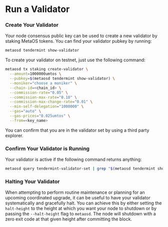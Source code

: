 # Run a Validator

### Create Your Validator

Your node consensus public key can be used to create a new validator by staking MetaOS tokens. 
You can find your validator pubkey by running:
```bash
metaosd tendermint show-validator
```

To create your validator on testnet, just use the following command:
```bash
metaosd tx staking create-validator \
  --amount=1000000umtos \
  --pubkey=$(metaosd tendermint show-validator) \
  --moniker="choose a moniker" \
  --chain-id=<chain_id> \
  --commission-rate="0.05" \
  --commission-max-rate="0.10" \
  --commission-max-change-rate="0.01" \
  --min-self-delegation="1000000" \
  --gas="auto" \
  --gas-prices="0.025umtos" \
  --from=<key_name>

```

You can confirm that you are in the validator set by using a third party explorer.

### Confirm Your Validator is Running

Your validator is active if the following command returns anything:

```bash
metaosd query tendermint-validator-set | grep "$(metaosd tendermint show-address)"
```

### Halting Your Validator

When attempting to perform routine maintenance or planning for an upcoming coordinated upgrade, it can be useful to have your validator systematically and gracefully halt. 
You can achieve this by either setting the `halt-height` to the height at which you want your node to shutdown or by passing the `--halt-height` flag to `metaosd`. The node will shutdown with a zero exit code at that given height after committing the block.

